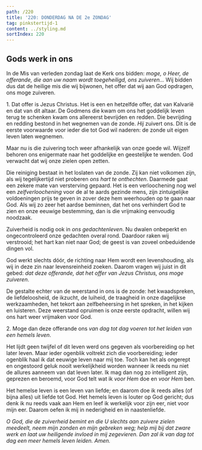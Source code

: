 ```yaml
---
path: /220
title: '220: DONDERDAG NA DE 2e ZONDAG'
tag: pinkstertijd-1
content: ../styling.md
sortIndex: 220
---
```


## Gods werk in ons

In de Mis van verleden zondag laat de Kerk ons bidden: _moge, o Heer, de offerande, die aan uw naam wordt toegeheiligd, ons zuiveren..._ Wij bidden dus dat de heilige mis die wij bijwonen, het offer dat wij aan God opdragen, ons moge zuiveren.

1\. Dat offer is Jezus Christus. Het is een en hetzelfde offer, dat van Kalvarië en dat van dit altaar. De Godmens die kwam om ons het goddelijk leven terug te schenken kwam ons allereerst bevrijden en redden. Die bevrijding en redding bestond in het wegnemen van de zonde. _Hij_ zuivert ons. Dit is de eerste voorwaarde voor ieder die tot God wil naderen: de zonde uit eigen leven laten wegnemen.

Maar nu is die zuivering toch weer afhankelijk van onze goede wil. Wijzelf behoren ons enigermate naar het goddelijke en geestelijke te wenden. God verwacht dat wij onze zielen open zetten.

Die reiniging bestaat in het loslaten van de zonde. Zij kan niet volkomen zijn, als wij tegelijkertijd niet proberen _ons hart te onthechten_. Daarmede gaat een zekere mate van versterving gepaard. Het is een verloochening nog wel een _zelfverloochening_ voor de al te aards gezinde mens, zijn zintuigelijke voldoeningen prijs te geven in zover deze hem weerhouden op te gaan naar God. Als wij zo zeer het aardse beminnen, dat het ons verhindert God te zien en onze eeuwige bestemming, dan is die vrijmaking eenvoudig noodzaak.

Zuiverheid is nodig ook in _ons gedachtenleven_. Nu dwalen onbeperkt en ongecontroleerd onze gedachten overal rond. Daardoor raken wij verstrooid; het hart kan niet naar God; de geest is van zoveel onbeduidende dingen vol.

God werkt slechts dóór, de richting naar Hem wordt een levenshouding, als wij in deze zin naar levensreinheid zoeken. Daarom vragen wij juist in dit gebed: _dat deze offerande, dat het offer van Jezus Christus, ons moge zuiveren_.

De gestalte echter van de weerstand in ons is de zonde: het kwaadspreken, de liefdeloosheid, de ikzucht, de luiheid, de traagheid in onze dagelijkse werkzaamheden, het tekort aan zelfbeheersing in het spreken, in het kijken en luisteren. Deze weerstand opruimen is onze eerste opdracht, willen wij ons hart weer vrijmaken voor God.

2\. Moge dan deze offerande ons _van dag tot dag voeren tot het leiden van een hemels leven_.

Het lijdt geen twijfel of dit leven werd ons gegeven als voorbereiding op het later leven. Maar ieder ogenblik voltrekt zich die voorbereiding; ieder ogenblik haal ik dat eeuwige leven naar mij toe. Toch kan het als ongerept en ongestoord geluk nooit werkelijkheid worden wanneer ik reeds nu niet de allures aanneem van dat leven later. Ik mag dan nog zo intelligent zijn, geprezen en beroemd, voor God telt wat ik _voor Hem_ doe en _voor Hem_ ben.

Het hemelse leven is een leven van liefde; en daarom doe ik reeds alles (of bijna alles) uit liefde tot God. Het hemels leven is louter op God gericht; dus denk ik nu reeds vaak aan Hem en leef ik werkelijk voor zijn eer, niet voor mijn eer. Daarom oefen ik mij in nederigheid en in naastenliefde.

_O God, die de zuiverheid bemint en die U slechts aan zuivere zielen meedeelt, neem mijn zonden en mijn gebreken weg; help mij bij dat zware werk en laat uw heiligende invloed in mij zegevieren. Dan zal ik van dag tot dag een meer hemels leven leiden. Amen._
